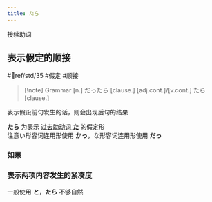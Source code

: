 ```yaml
---
title: たら
---
```

接续助词  

## 表示假定的顺接

 #📖ref/std/35 #假定 #顺接  

> [!note] Grammar
> [n.] だったら [clause.]
> [adj.cont.]/[v.cont.] たら [clause.]

表示假设前句发生的话，则会出现后句的结果  

**たら** 为表示 [过去助动词 **た**](../5.auxi_verb/た.md) 的假定形  
注意い形容词连用形使用 **かっ**，な形容词连用形使用 **だっ**  

### 如果  

### 表示两项内容发生的紧凑度  

一般使用 **と**，**たら** 不够自然  
